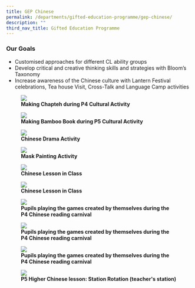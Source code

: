 ```yaml
---
title: GEP Chinese
permalink: /departments/gifted-education-programme/gep-chinese/
description: ""
third_nav_title: Gifted Education Programme
---
```

### Our Goals

*   Customised approaches for different CL ability groups
*   Develop critical and creative thinking skills and strategies with Bloom’s Taxonomy
*   Increase awareness of the Chinese culture with Lantern Festival celebrations, Tea house Visit, Cross-Talk and Language Camp activities

<figure>
<img src="/images/P4%20CL%20lesson%20making%20JianZi.jpg">
<figcaption> <strong>Making Chapteh during P4 Cultural Activity</strong> </figcaption>
</figure>

<figure>
<img src="/images/P5%20CL%20lesson%20making%20bamboo%20book.jpg">
<figcaption> <strong>Making Bamboo Book during P5 Cultural Activity</strong> </figcaption>
</figure>

<figure>
<img src="/images/1%20Chinese%20Drama%20Activity.jpg">
<figcaption> <strong>Chinese Drama Activity</strong> </figcaption>
</figure>

<figure>
<img src="/images/2%20Mask%20Painting%20Activity.jpg">
<figcaption> <strong>Mask Painting Activity</strong> </figcaption>
</figure>

<figure>
<img src="/images/3%20Chinese%20Lesson%20in%20class.jpg">
<figcaption> <strong>Chinese Lesson in Class </strong> </figcaption>
</figure>

<figure>
<img src="/images/4%20Chinese%20Lesson%20in%20class.jpg">
<figcaption> <strong>Chinese Lesson in Class </strong> </figcaption>
</figure>

<figure>
<img src="/images/Ch%20Pic%201.png">
<figcaption> <strong>Pupils playing the games created by themselves during the P4 Chinese reading carnival
</strong> </figcaption>
</figure>

<figure>
<img src="/images/Ch%20Pic%202.png">
<figcaption> <strong>Pupils playing the games created by themselves during the P4 Chinese reading carnival
</strong> </figcaption>
</figure>

<figure>
<img src="/images/Ch%20Pic%203.png">
<figcaption> <strong>Pupils playing the games created by themselves during the P4 Chinese reading carnival
</strong> </figcaption>
</figure>

<figure>
<img src="/images/GEP%20Events%206.jpg">
<figcaption> <strong>P5 Higher Chinese lesson: Station Rotation (teacher's station)</strong> </figcaption>
</figure>


